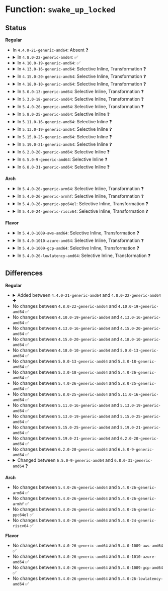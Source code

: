# Function: <code>swake_up_locked</code>

## Status
<b>Regular</b>
<ul>
<li>
In <code>4.4.0-21-generic-amd64</code>: Absent ❓
</li>
<li>
<details>
<summary>In <code>4.8.0-22-generic-amd64</code>: ✅</summary>

```c
void swake_up_locked(struct swait_queue_head * q)
```

```json
{
  "name": "swake_up_locked",
  "collision_type": "Unique Global",
  "inline_type": "No",
  "funcs": [
    {
      "addr": 18446744071579661664,
      "name": "swake_up_locked",
      "external": true,
      "loc": "kernel/sched/swait.c:19",
      "file": "kernel/sched/swait.c",
      "inline": "seen, unknown",
      "caller_inline": [],
      "caller_func": [
        "kernel/sched/swait.c:swake_up"
      ]
    }
  ],
  "symbols": [
    {
      "addr": 18446744071579661664,
      "name": "swake_up_locked",
      "section": ".text",
      "bind": "STB_GLOBAL",
      "size": 61
    }
  ]
}
```
</details>
</li>
<li>
<details>
<summary>In <code>4.10.0-19-generic-amd64</code>: ✅</summary>

```c
void swake_up_locked(struct swait_queue_head * q)
```

```json
{
  "name": "swake_up_locked",
  "collision_type": "Unique Global",
  "inline_type": "No",
  "funcs": [
    {
      "addr": 18446744071579685936,
      "name": "swake_up_locked",
      "external": true,
      "loc": "kernel/sched/swait.c:19",
      "file": "kernel/sched/swait.c",
      "inline": "seen, unknown",
      "caller_inline": [],
      "caller_func": [
        "kernel/sched/swait.c:swake_up"
      ]
    }
  ],
  "symbols": [
    {
      "addr": 18446744071579685936,
      "name": "swake_up_locked",
      "section": ".text",
      "bind": "STB_GLOBAL",
      "size": 61
    }
  ]
}
```
</details>
</li>
<li>
<details>
<summary>In <code>4.13.0-16-generic-amd64</code>: Selective Inline, Transformation ❓</summary>

```c
void swake_up_locked(struct swait_queue_head * q)
```

```json
{
  "name": "swake_up_locked",
  "collision_type": "Unique Global",
  "inline_type": "Selective",
  "funcs": [
    {
      "addr": 18446744071579672294,
      "name": "swake_up_locked",
      "external": true,
      "loc": "kernel/sched/swait.c:19",
      "file": "kernel/sched/swait.c",
      "inline": "not declared, inlined",
      "caller_inline": [
        "kernel/sched/swait.c:swake_up"
      ],
      "caller_func": [
        "kernel/sched/swait.c:swake_up"
      ]
    }
  ],
  "symbols": [
    {
      "addr": 18446744071579672176,
      "name": "swake_up_locked.part.2",
      "section": ".text",
      "bind": "STB_LOCAL",
      "size": 47
    },
    {
      "addr": 18446744071579672224,
      "name": "swake_up_locked",
      "section": ".text",
      "bind": "STB_GLOBAL",
      "size": 31
    }
  ]
}
```
</details>
</li>
<li>
<details>
<summary>In <code>4.15.0-20-generic-amd64</code>: Selective Inline, Transformation ❓</summary>

```c
void swake_up_locked(struct swait_queue_head * q)
```

```json
{
  "name": "swake_up_locked",
  "collision_type": "Unique Global",
  "inline_type": "Selective",
  "funcs": [
    {
      "addr": 18446744071579703044,
      "name": "swake_up_locked",
      "external": true,
      "loc": "kernel/sched/swait.c:20",
      "file": "kernel/sched/swait.c",
      "inline": "not declared, inlined",
      "caller_inline": [
        "kernel/sched/swait.c:swake_up"
      ],
      "caller_func": [
        "kernel/sched/swait.c:swake_up"
      ]
    }
  ],
  "symbols": [
    {
      "addr": 18446744071579702944,
      "name": "swake_up_locked.part.2",
      "section": ".text",
      "bind": "STB_LOCAL",
      "size": 47
    },
    {
      "addr": 18446744071579702992,
      "name": "swake_up_locked",
      "section": ".text",
      "bind": "STB_GLOBAL",
      "size": 31
    }
  ]
}
```
</details>
</li>
<li>
<details>
<summary>In <code>4.18.0-10-generic-amd64</code>: Selective Inline, Transformation ❓</summary>

```c
void swake_up_locked(struct swait_queue_head * q)
```

```json
{
  "name": "swake_up_locked",
  "collision_type": "Unique Global",
  "inline_type": "Selective",
  "funcs": [
    {
      "addr": 18446744071579737291,
      "name": "swake_up_locked",
      "external": true,
      "loc": "kernel/sched/swait.c:22",
      "file": "kernel/sched/swait.c",
      "inline": "not declared, inlined",
      "caller_inline": [
        "kernel/sched/swait.c:swake_up"
      ],
      "caller_func": [
        "kernel/sched/swait.c:swake_up"
      ]
    }
  ],
  "symbols": [
    {
      "addr": 18446744071579737184,
      "name": "swake_up_locked.part.5",
      "section": ".text",
      "bind": "STB_LOCAL",
      "size": 47
    },
    {
      "addr": 18446744071579737232,
      "name": "swake_up_locked",
      "section": ".text",
      "bind": "STB_GLOBAL",
      "size": 30
    }
  ]
}
```
</details>
</li>
<li>
<details>
<summary>In <code>5.0.0-13-generic-amd64</code>: Selective Inline, Transformation ❓</summary>

```c
void swake_up_locked(struct swait_queue_head * q)
```

```json
{
  "name": "swake_up_locked",
  "collision_type": "Unique Global",
  "inline_type": "Selective",
  "funcs": [
    {
      "addr": 18446744071579777115,
      "name": "swake_up_locked",
      "external": true,
      "loc": "kernel/sched/swait.c:22",
      "file": "kernel/sched/swait.c",
      "inline": "not declared, inlined",
      "caller_inline": [
        "kernel/sched/swait.c:swake_up_one"
      ],
      "caller_func": [
        "kernel/sched/swait.c:swake_up_one"
      ]
    }
  ],
  "symbols": [
    {
      "addr": 18446744071579777008,
      "name": "swake_up_locked.part.6",
      "section": ".text",
      "bind": "STB_LOCAL",
      "size": 47
    },
    {
      "addr": 18446744071579777056,
      "name": "swake_up_locked",
      "section": ".text",
      "bind": "STB_GLOBAL",
      "size": 30
    }
  ]
}
```
</details>
</li>
<li>
<details>
<summary>In <code>5.3.0-18-generic-amd64</code>: Selective Inline, Transformation ❓</summary>

```c
void swake_up_locked(struct swait_queue_head * q)
```

```json
{
  "name": "swake_up_locked",
  "collision_type": "Unique Global",
  "inline_type": "Selective",
  "funcs": [
    {
      "addr": 18446744071579804797,
      "name": "swake_up_locked",
      "external": true,
      "loc": "kernel/sched/swait.c:22",
      "file": "kernel/sched/swait.c",
      "inline": "not declared, inlined",
      "caller_inline": [
        "kernel/sched/swait.c:swake_up_one"
      ],
      "caller_func": [
        "kernel/sched/swait.c:swake_up_one"
      ]
    }
  ],
  "symbols": [
    {
      "addr": 18446744071579804688,
      "name": "swake_up_locked.part.0",
      "section": ".text",
      "bind": "STB_LOCAL",
      "size": 47
    },
    {
      "addr": 18446744071579804736,
      "name": "swake_up_locked",
      "section": ".text",
      "bind": "STB_GLOBAL",
      "size": 30
    }
  ]
}
```
</details>
</li>
<li>
<details>
<summary>In <code>5.4.0-26-generic-amd64</code>: Selective Inline, Transformation ❓</summary>

```c
void swake_up_locked(struct swait_queue_head * q)
```

```json
{
  "name": "swake_up_locked",
  "collision_type": "Unique Global",
  "inline_type": "Selective",
  "funcs": [
    {
      "addr": 18446744071579852365,
      "name": "swake_up_locked",
      "external": true,
      "loc": "kernel/sched/swait.c:22",
      "file": "kernel/sched/swait.c",
      "inline": "not declared, inlined",
      "caller_inline": [
        "kernel/sched/swait.c:swake_up_one"
      ],
      "caller_func": [
        "kernel/sched/swait.c:swake_up_one"
      ]
    }
  ],
  "symbols": [
    {
      "addr": 18446744071579852256,
      "name": "swake_up_locked.part.0",
      "section": ".text",
      "bind": "STB_LOCAL",
      "size": 47
    },
    {
      "addr": 18446744071579852304,
      "name": "swake_up_locked",
      "section": ".text",
      "bind": "STB_GLOBAL",
      "size": 30
    }
  ]
}
```
</details>
</li>
<li>
<details>
<summary>In <code>5.8.0-25-generic-amd64</code>: Selective Inline ❓</summary>

```c
void swake_up_locked(struct swait_queue_head * q)
```

```json
{
  "name": "swake_up_locked",
  "collision_type": "Unique Global",
  "inline_type": "Selective",
  "funcs": [
    {
      "addr": 18446744071579891166,
      "name": "swake_up_locked",
      "external": true,
      "loc": "kernel/sched/swait.c:22",
      "file": "kernel/sched/swait.c",
      "inline": "not declared, inlined",
      "caller_inline": [
        "kernel/sched/swait.c:swake_up_one",
        "kernel/sched/swait.c:swake_up_one",
        "kernel/sched/swait.c:swake_up_all_locked",
        "kernel/sched/swait.c:swake_up_all_locked"
      ],
      "caller_func": [
        "kernel/sched/completion.c:complete"
      ]
    }
  ],
  "symbols": [
    {
      "addr": 18446744071579891472,
      "name": "swake_up_locked",
      "section": ".text",
      "bind": "STB_GLOBAL",
      "size": 64
    }
  ]
}
```
</details>
</li>
<li>
<details>
<summary>In <code>5.11.0-16-generic-amd64</code>: Selective Inline ❓</summary>

```c
void swake_up_locked(struct swait_queue_head * q)
```

```json
{
  "name": "swake_up_locked",
  "collision_type": "Unique Global",
  "inline_type": "Selective",
  "funcs": [
    {
      "addr": 18446744071579885550,
      "name": "swake_up_locked",
      "external": true,
      "loc": "kernel/sched/swait.c:22",
      "file": "kernel/sched/swait.c",
      "inline": "not declared, inlined",
      "caller_inline": [
        "kernel/sched/swait.c:swake_up_one",
        "kernel/sched/swait.c:swake_up_one",
        "kernel/sched/swait.c:swake_up_all_locked",
        "kernel/sched/swait.c:swake_up_all_locked"
      ],
      "caller_func": [
        "kernel/sched/completion.c:complete"
      ]
    }
  ],
  "symbols": [
    {
      "addr": 18446744071579886112,
      "name": "swake_up_locked",
      "section": ".text",
      "bind": "STB_GLOBAL",
      "size": 64
    }
  ]
}
```
</details>
</li>
<li>
<details>
<summary>In <code>5.13.0-19-generic-amd64</code>: Selective Inline ❓</summary>

```c
void swake_up_locked(struct swait_queue_head * q)
```

```json
{
  "name": "swake_up_locked",
  "collision_type": "Unique Global",
  "inline_type": "Selective",
  "funcs": [
    {
      "addr": 18446744071579894734,
      "name": "swake_up_locked",
      "external": true,
      "loc": "kernel/sched/swait.c:22",
      "file": "kernel/sched/swait.c",
      "inline": "not declared, inlined",
      "caller_inline": [
        "kernel/sched/swait.c:swake_up_one",
        "kernel/sched/swait.c:swake_up_one",
        "kernel/sched/swait.c:swake_up_all_locked",
        "kernel/sched/swait.c:swake_up_all_locked"
      ],
      "caller_func": [
        "kernel/sched/completion.c:complete"
      ]
    }
  ],
  "symbols": [
    {
      "addr": 18446744071579895056,
      "name": "swake_up_locked",
      "section": ".text",
      "bind": "STB_GLOBAL",
      "size": 64
    }
  ]
}
```
</details>
</li>
<li>
<details>
<summary>In <code>5.15.0-25-generic-amd64</code>: Selective Inline ❓</summary>

```c
void swake_up_locked(struct swait_queue_head * q)
```

```json
{
  "name": "swake_up_locked",
  "collision_type": "Unique Global",
  "inline_type": "Selective",
  "funcs": [
    {
      "addr": 18446744071580009550,
      "name": "swake_up_locked",
      "external": true,
      "loc": "kernel/sched/swait.c:22",
      "file": "kernel/sched/swait.c",
      "inline": "not declared, inlined",
      "caller_inline": [
        "kernel/sched/swait.c:swake_up_one",
        "kernel/sched/swait.c:swake_up_one",
        "kernel/sched/swait.c:swake_up_all_locked",
        "kernel/sched/swait.c:swake_up_all_locked"
      ],
      "caller_func": [
        "kernel/sched/completion.c:complete"
      ]
    }
  ],
  "symbols": [
    {
      "addr": 18446744071580009840,
      "name": "swake_up_locked",
      "section": ".text",
      "bind": "STB_GLOBAL",
      "size": 64
    }
  ]
}
```
</details>
</li>
<li>
<details>
<summary>In <code>5.19.0-21-generic-amd64</code>: Selective Inline ❓</summary>

```c
void swake_up_locked(struct swait_queue_head * q)
```

```json
{
  "name": "swake_up_locked",
  "collision_type": "Unique Global",
  "inline_type": "Selective",
  "funcs": [
    {
      "addr": 18446744071580163773,
      "name": "swake_up_locked",
      "external": true,
      "loc": "kernel/sched/swait.c:21",
      "file": "kernel/sched/build_utility.c",
      "inline": "not declared, inlined",
      "caller_inline": [
        "kernel/sched/build_utility.c:swake_up_one",
        "kernel/sched/build_utility.c:swake_up_one",
        "kernel/sched/build_utility.c:complete_all",
        "kernel/sched/build_utility.c:complete_all",
        "kernel/sched/build_utility.c:complete",
        "kernel/sched/build_utility.c:complete"
      ],
      "caller_func": []
    }
  ],
  "symbols": [
    {
      "addr": 18446744071580163648,
      "name": "swake_up_locked",
      "section": ".text",
      "bind": "STB_GLOBAL",
      "size": 84
    }
  ]
}
```
</details>
</li>
<li>
<details>
<summary>In <code>6.2.0-20-generic-amd64</code>: Selective Inline ❓</summary>

```c
void swake_up_locked(struct swait_queue_head * q)
```

```json
{
  "name": "swake_up_locked",
  "collision_type": "Unique Global",
  "inline_type": "Selective",
  "funcs": [
    {
      "addr": 18446744071580340029,
      "name": "swake_up_locked",
      "external": true,
      "loc": "kernel/sched/swait.c:21",
      "file": "kernel/sched/build_utility.c",
      "inline": "not declared, inlined",
      "caller_inline": [
        "kernel/sched/build_utility.c:swake_up_one",
        "kernel/sched/build_utility.c:swake_up_one",
        "kernel/sched/build_utility.c:complete_all",
        "kernel/sched/build_utility.c:complete_all",
        "kernel/sched/build_utility.c:complete",
        "kernel/sched/build_utility.c:complete"
      ],
      "caller_func": []
    }
  ],
  "symbols": [
    {
      "addr": 18446744071580339344,
      "name": "swake_up_locked",
      "section": ".text",
      "bind": "STB_GLOBAL",
      "size": 84
    }
  ]
}
```
</details>
</li>
<li>
<details>
<summary>In <code>6.5.0-9-generic-amd64</code>: Selective Inline ❓</summary>

```c
void swake_up_locked(struct swait_queue_head * q)
```

```json
{
  "name": "swake_up_locked",
  "collision_type": "Unique Global",
  "inline_type": "Selective",
  "funcs": [
    {
      "addr": 18446744071580407901,
      "name": "swake_up_locked",
      "external": true,
      "loc": "kernel/sched/swait.c:21",
      "file": "kernel/sched/build_utility.c",
      "inline": "not declared, inlined",
      "caller_inline": [
        "kernel/sched/build_utility.c:swake_up_one",
        "kernel/sched/build_utility.c:swake_up_one",
        "kernel/sched/build_utility.c:complete_all",
        "kernel/sched/build_utility.c:complete_all",
        "kernel/sched/build_utility.c:complete",
        "kernel/sched/build_utility.c:complete"
      ],
      "caller_func": []
    }
  ],
  "symbols": [
    {
      "addr": 18446744071580406704,
      "name": "swake_up_locked",
      "section": ".text",
      "bind": "STB_GLOBAL",
      "size": 84
    }
  ]
}
```
</details>
</li>
<li>
<details>
<summary>In <code>6.8.0-31-generic-amd64</code>: Selective Inline ❓</summary>

```c
void swake_up_locked(struct swait_queue_head * q, int wake_flags)
```

```json
{
  "name": "swake_up_locked",
  "collision_type": "Unique Global",
  "inline_type": "Selective",
  "funcs": [
    {
      "addr": 18446744071580465837,
      "name": "swake_up_locked",
      "external": true,
      "loc": "kernel/sched/swait.c:21",
      "file": "kernel/sched/build_utility.c",
      "inline": "not declared, inlined",
      "caller_inline": [
        "kernel/sched/build_utility.c:swake_up_one",
        "kernel/sched/build_utility.c:swake_up_one",
        "kernel/sched/build_utility.c:complete_all",
        "kernel/sched/build_utility.c:complete_all",
        "kernel/sched/build_utility.c:complete",
        "kernel/sched/build_utility.c:complete",
        "kernel/sched/build_utility.c:complete_on_current_cpu",
        "kernel/sched/build_utility.c:complete_on_current_cpu"
      ],
      "caller_func": []
    }
  ],
  "symbols": [
    {
      "addr": 18446744071580465008,
      "name": "swake_up_locked",
      "section": ".text",
      "bind": "STB_GLOBAL",
      "size": 99
    }
  ]
}
```
</details>
</li>
</ul>
<b>Arch</b>
<ul>
<li>
<details>
<summary>In <code>5.4.0-26-generic-arm64</code>: Selective Inline, Transformation ❓</summary>

```c
void swake_up_locked(struct swait_queue_head * q)
```

```json
{
  "name": "swake_up_locked",
  "collision_type": "Unique Global",
  "inline_type": "Selective",
  "funcs": [
    {
      "addr": 18446603336491046496,
      "name": "swake_up_locked",
      "external": true,
      "loc": "kernel/sched/swait.c:22",
      "file": "kernel/sched/swait.c",
      "inline": "not declared, inlined",
      "caller_inline": [
        "kernel/sched/swait.c:swake_up_one"
      ],
      "caller_func": [
        "kernel/sched/swait.c:swake_up_one"
      ]
    }
  ],
  "symbols": [
    {
      "addr": 18446603336491045536,
      "name": "swake_up_locked.part.0",
      "section": ".text",
      "bind": "STB_LOCAL",
      "size": 68
    },
    {
      "addr": 18446603336491045608,
      "name": "swake_up_locked",
      "section": ".text",
      "bind": "STB_GLOBAL",
      "size": 60
    }
  ]
}
```
</details>
</li>
<li>
<details>
<summary>In <code>5.4.0-26-generic-armhf</code>: Selective Inline, Transformation ❓</summary>

```c
void swake_up_locked(struct swait_queue_head * q)
```

```json
{
  "name": "swake_up_locked",
  "collision_type": "Unique Global",
  "inline_type": "Selective",
  "funcs": [
    {
      "addr": 3225053704,
      "name": "swake_up_locked",
      "external": true,
      "loc": "kernel/sched/swait.c:22",
      "file": "kernel/sched/swait.c",
      "inline": "not declared, inlined",
      "caller_inline": [
        "kernel/sched/swait.c:swake_up_one"
      ],
      "caller_func": [
        "kernel/sched/swait.c:swake_up_one"
      ]
    }
  ],
  "symbols": [
    {
      "addr": 3225053560,
      "name": "swake_up_locked.part.0",
      "section": ".text",
      "bind": "STB_LOCAL",
      "size": 56
    },
    {
      "addr": 3225053616,
      "name": "swake_up_locked",
      "section": ".text",
      "bind": "STB_GLOBAL",
      "size": 44
    }
  ]
}
```
</details>
</li>
<li>
<details>
<summary>In <code>5.4.0-26-generic-ppc64el</code>: Selective Inline, Transformation ❓</summary>

```c
void swake_up_locked(struct swait_queue_head * q)
```

```json
{
  "name": "swake_up_locked",
  "collision_type": "Unique Global",
  "inline_type": "Selective",
  "funcs": [
    {
      "addr": 13835058055283923652,
      "name": "swake_up_locked",
      "external": true,
      "loc": "kernel/sched/swait.c:22",
      "file": "kernel/sched/swait.c",
      "inline": "not declared, inlined",
      "caller_inline": [
        "kernel/sched/swait.c:swake_up_one"
      ],
      "caller_func": [
        "kernel/sched/swait.c:swake_up_one"
      ]
    }
  ],
  "symbols": [
    {
      "addr": 13835058055283923456,
      "name": "swake_up_locked.part.0",
      "section": ".text",
      "bind": "STB_LOCAL",
      "size": 92
    },
    {
      "addr": 13835058055283923552,
      "name": "swake_up_locked",
      "section": ".text",
      "bind": "STB_GLOBAL",
      "size": 36
    }
  ]
}
```
</details>
</li>
<li>
<details>
<summary>In <code>5.4.0-24-generic-riscv64</code>: Selective Inline, Transformation ❓</summary>

```c
void swake_up_locked(struct swait_queue_head * q)
```

```json
{
  "name": "swake_up_locked",
  "collision_type": "Unique Global",
  "inline_type": "Selective",
  "funcs": [
    {
      "addr": 18446743936271643946,
      "name": "swake_up_locked",
      "external": true,
      "loc": "kernel/sched/swait.c:22",
      "file": "kernel/sched/swait.c",
      "inline": "not declared, inlined",
      "caller_inline": [
        "kernel/sched/swait.c:swake_up_one"
      ],
      "caller_func": [
        "kernel/sched/swait.c:swake_up_one"
      ]
    }
  ],
  "symbols": [
    {
      "addr": 18446743936271643802,
      "name": "swake_up_locked.part.0",
      "section": ".text",
      "bind": "STB_LOCAL",
      "size": 58
    },
    {
      "addr": 18446743936271643860,
      "name": "swake_up_locked",
      "section": ".text",
      "bind": "STB_GLOBAL",
      "size": 52
    }
  ]
}
```
</details>
</li>
</ul>
<b>Flavor</b>
<ul>
<li>
<details>
<summary>In <code>5.4.0-1009-aws-amd64</code>: Selective Inline, Transformation ❓</summary>

```c
void swake_up_locked(struct swait_queue_head * q)
```

```json
{
  "name": "swake_up_locked",
  "collision_type": "Unique Global",
  "inline_type": "Selective",
  "funcs": [
    {
      "addr": 18446744071579824717,
      "name": "swake_up_locked",
      "external": true,
      "loc": "kernel/sched/swait.c:22",
      "file": "kernel/sched/swait.c",
      "inline": "not declared, inlined",
      "caller_inline": [
        "kernel/sched/swait.c:swake_up_one"
      ],
      "caller_func": [
        "kernel/sched/swait.c:swake_up_one"
      ]
    }
  ],
  "symbols": [
    {
      "addr": 18446744071579824608,
      "name": "swake_up_locked.part.0",
      "section": ".text",
      "bind": "STB_LOCAL",
      "size": 47
    },
    {
      "addr": 18446744071579824656,
      "name": "swake_up_locked",
      "section": ".text",
      "bind": "STB_GLOBAL",
      "size": 30
    }
  ]
}
```
</details>
</li>
<li>
<details>
<summary>In <code>5.4.0-1010-azure-amd64</code>: Selective Inline, Transformation ❓</summary>

```c
void swake_up_locked(struct swait_queue_head * q)
```

```json
{
  "name": "swake_up_locked",
  "collision_type": "Unique Global",
  "inline_type": "Selective",
  "funcs": [
    {
      "addr": 18446744071579759309,
      "name": "swake_up_locked",
      "external": true,
      "loc": "kernel/sched/swait.c:22",
      "file": "kernel/sched/swait.c",
      "inline": "not declared, inlined",
      "caller_inline": [
        "kernel/sched/swait.c:swake_up_one"
      ],
      "caller_func": [
        "kernel/sched/swait.c:swake_up_one"
      ]
    }
  ],
  "symbols": [
    {
      "addr": 18446744071579759200,
      "name": "swake_up_locked.part.0",
      "section": ".text",
      "bind": "STB_LOCAL",
      "size": 47
    },
    {
      "addr": 18446744071579759248,
      "name": "swake_up_locked",
      "section": ".text",
      "bind": "STB_GLOBAL",
      "size": 30
    }
  ]
}
```
</details>
</li>
<li>
<details>
<summary>In <code>5.4.0-1009-gcp-amd64</code>: Selective Inline, Transformation ❓</summary>

```c
void swake_up_locked(struct swait_queue_head * q)
```

```json
{
  "name": "swake_up_locked",
  "collision_type": "Unique Global",
  "inline_type": "Selective",
  "funcs": [
    {
      "addr": 18446744071579812733,
      "name": "swake_up_locked",
      "external": true,
      "loc": "kernel/sched/swait.c:22",
      "file": "kernel/sched/swait.c",
      "inline": "not declared, inlined",
      "caller_inline": [
        "kernel/sched/swait.c:swake_up_one"
      ],
      "caller_func": [
        "kernel/sched/swait.c:swake_up_one"
      ]
    }
  ],
  "symbols": [
    {
      "addr": 18446744071579812624,
      "name": "swake_up_locked.part.0",
      "section": ".text",
      "bind": "STB_LOCAL",
      "size": 47
    },
    {
      "addr": 18446744071579812672,
      "name": "swake_up_locked",
      "section": ".text",
      "bind": "STB_GLOBAL",
      "size": 30
    }
  ]
}
```
</details>
</li>
<li>
<details>
<summary>In <code>5.4.0-26-lowlatency-amd64</code>: Selective Inline, Transformation ❓</summary>

```c
void swake_up_locked(struct swait_queue_head * q)
```

```json
{
  "name": "swake_up_locked",
  "collision_type": "Unique Global",
  "inline_type": "Selective",
  "funcs": [
    {
      "addr": 18446744071579858093,
      "name": "swake_up_locked",
      "external": true,
      "loc": "kernel/sched/swait.c:22",
      "file": "kernel/sched/swait.c",
      "inline": "not declared, inlined",
      "caller_inline": [
        "kernel/sched/swait.c:swake_up_one"
      ],
      "caller_func": [
        "kernel/sched/swait.c:swake_up_one"
      ]
    }
  ],
  "symbols": [
    {
      "addr": 18446744071579857984,
      "name": "swake_up_locked.part.0",
      "section": ".text",
      "bind": "STB_LOCAL",
      "size": 47
    },
    {
      "addr": 18446744071579858032,
      "name": "swake_up_locked",
      "section": ".text",
      "bind": "STB_GLOBAL",
      "size": 30
    }
  ]
}
```
</details>
</li>
</ul>

## Differences
<b>Regular</b>
<ul>
<li>
<details>
<summary>Added between <code>4.4.0-21-generic-amd64</code> and <code>4.8.0-22-generic-amd64</code> ➕</summary>

```c
void swake_up_locked(struct swait_queue_head * q)
```
</details>
</li>
<li>
No changes between <code>4.8.0-22-generic-amd64</code> and <code>4.10.0-19-generic-amd64</code> ✅
</li>
<li>
No changes between <code>4.10.0-19-generic-amd64</code> and <code>4.13.0-16-generic-amd64</code> ✅
</li>
<li>
No changes between <code>4.13.0-16-generic-amd64</code> and <code>4.15.0-20-generic-amd64</code> ✅
</li>
<li>
No changes between <code>4.15.0-20-generic-amd64</code> and <code>4.18.0-10-generic-amd64</code> ✅
</li>
<li>
No changes between <code>4.18.0-10-generic-amd64</code> and <code>5.0.0-13-generic-amd64</code> ✅
</li>
<li>
No changes between <code>5.0.0-13-generic-amd64</code> and <code>5.3.0-18-generic-amd64</code> ✅
</li>
<li>
No changes between <code>5.3.0-18-generic-amd64</code> and <code>5.4.0-26-generic-amd64</code> ✅
</li>
<li>
No changes between <code>5.4.0-26-generic-amd64</code> and <code>5.8.0-25-generic-amd64</code> ✅
</li>
<li>
No changes between <code>5.8.0-25-generic-amd64</code> and <code>5.11.0-16-generic-amd64</code> ✅
</li>
<li>
No changes between <code>5.11.0-16-generic-amd64</code> and <code>5.13.0-19-generic-amd64</code> ✅
</li>
<li>
No changes between <code>5.13.0-19-generic-amd64</code> and <code>5.15.0-25-generic-amd64</code> ✅
</li>
<li>
No changes between <code>5.15.0-25-generic-amd64</code> and <code>5.19.0-21-generic-amd64</code> ✅
</li>
<li>
No changes between <code>5.19.0-21-generic-amd64</code> and <code>6.2.0-20-generic-amd64</code> ✅
</li>
<li>
No changes between <code>6.2.0-20-generic-amd64</code> and <code>6.5.0-9-generic-amd64</code> ✅
</li>
<li>
<details>
<summary>Changed between <code>6.5.0-9-generic-amd64</code> and <code>6.8.0-31-generic-amd64</code> ❓</summary>
<ul>
<li>
<b>Param added. </b>
<code>int wake_flags</code>
</li>
</ul>
</details>
</li>
</ul>
<b>Arch</b>
<ul>
<li>
No changes between <code>5.4.0-26-generic-amd64</code> and <code>5.4.0-26-generic-arm64</code> ✅
</li>
<li>
No changes between <code>5.4.0-26-generic-amd64</code> and <code>5.4.0-26-generic-armhf</code> ✅
</li>
<li>
No changes between <code>5.4.0-26-generic-amd64</code> and <code>5.4.0-26-generic-ppc64el</code> ✅
</li>
<li>
No changes between <code>5.4.0-26-generic-amd64</code> and <code>5.4.0-24-generic-riscv64</code> ✅
</li>
</ul>
<b>Flavor</b>
<ul>
<li>
No changes between <code>5.4.0-26-generic-amd64</code> and <code>5.4.0-1009-aws-amd64</code> ✅
</li>
<li>
No changes between <code>5.4.0-26-generic-amd64</code> and <code>5.4.0-1010-azure-amd64</code> ✅
</li>
<li>
No changes between <code>5.4.0-26-generic-amd64</code> and <code>5.4.0-1009-gcp-amd64</code> ✅
</li>
<li>
No changes between <code>5.4.0-26-generic-amd64</code> and <code>5.4.0-26-lowlatency-amd64</code> ✅
</li>
</ul>
